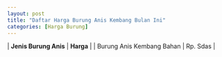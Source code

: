 ```yaml
---
layout: post
title: "Daftar Harga Burung Anis Kembang Bulan Ini"
categories: [Harga Burung]
---
```


| **Jenis Burung Anis** | **Harga** |
| Burung Anis Kembang Bahan | Rp. Sdas |